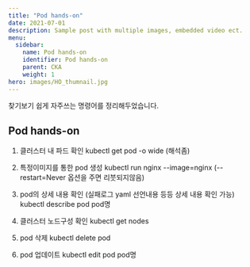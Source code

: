 ```yaml
---
title: "Pod hands-on"
date: 2021-07-01
description: Sample post with multiple images, embedded video ect.
menu:
  sidebar:
    name: Pod hands-on
    identifier: Pod hands-on
    parent: CKA
    weight: 1
hero: images/HO_thumnail.jpg
---
```

찾기보기 쉽게 자주쓰는 명령어를 정리해두었습니다.
<!--more-->
## Pod hands-on
1. 클러스터 내 파드 확인
kubectl get pod -o wide (해석좀)

2. 특정이미지를 통한 pod 생성
kubectl run nginx --image=nginx (--restart=Never 옵션을 주면 리붓되지않음)

3. pod의 상세 내용 확인 (실패로그 yaml 선언내용 등등 상세 내용 확인 가능)
kubectl describe pod pod명

4. 클러스터 노드구성 확인
kubectl get nodes

5. pod 삭제
kubectl delete pod

6. pod 업데이트 
kubectl edit pod pod명
